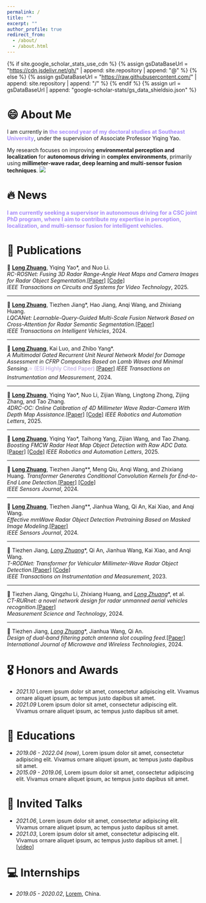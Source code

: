 ```yaml
---
permalink: /
title: ""
excerpt: ""
author_profile: true
redirect_from: 
  - /about/
  - /about.html
---
```


{% if site.google_scholar_stats_use_cdn %}
{% assign gsDataBaseUrl = "https://cdn.jsdelivr.net/gh/" | append: site.repository | append: "@" %}
{% else %}
{% assign gsDataBaseUrl = "https://raw.githubusercontent.com/" | append: site.repository | append: "/" %}
{% endif %}
{% assign url = gsDataBaseUrl | append: "google-scholar-stats/gs_data_shieldsio.json" %}

# 😄 About Me

I am currently in <span style="color:#A78BFA; font-weight:bold;">the second year of my doctoral studies at Southeast University</span>, under the supervision of Associate Professor Yiqing Yao.


My research focuses on improving **environmental perception and localization** for **autonomous driving** in **complex environments**, primarily using **millimeter-wave radar, deep learning and multi-sensor fusion techniques**.  <a href='https://scholar.google.com/citations?user=uzRvavcAAAAJ'>
  <img src="https://img.shields.io/endpoint?url={{ url | url_encode }}&logo=Google%20Scholar&labelColor=f6f6f6&color=9cf&style=flat&label=citations">
</a>


# 🔥 News
<span style="color:#A78BFA; font-weight:bold;">
I am currently seeking a supervisor in autonomous driving for a CSC joint PhD program, where I aim to contribute my expertise in perception, localization, and multi-sensor fusion for intelligent vehicles.
</span>

# 📝 Publications 
🔹 **<u>Long Zhuang</u>**, Yiqing Yao\*, and Nuo Li.  
*RC-ROSNet: Fusing 3D Radar Range-Angle Heat Maps and Camera Images for Radar Object Segmentation.*[[Paper]](https://ieeexplore.ieee.org/document/11112643) [[Code]](https://github.com/Zhuanglong2/RC-ROSNet)  
<i>IEEE Transactions on Circuits and Systems for Video Technology</i>, 2025.  

---

🔹 **<u>Long Zhuang</u>**, Tiezhen Jiang\*, Hao Jiang, Anqi Wang, and Zhixiang Huang.  
*LQCANet: Learnable-Query-Guided Multi-Scale Fusion Network Based on Cross-Attention for Radar Semantic Segmentation.*[[Paper]](https://ieeexplore.ieee.org/document/10356738)  
<i>IEEE Transactions on Intelligent Vehicles</i>, 2024.  

---

🔹 **<u>Long Zhuang</u>**, Kai Luo, and Zhibo Yang\*.  
*A Multimodal Gated Recurrent Unit Neural Network Model for Damage Assessment in CFRP Composites Based on Lamb Waves and Minimal Sensing.*<span style="color:#B19CD9;">⭐ (ESI Highly Cited Paper)</span> [[Paper]](https://ieeexplore.ieee.org/document/10379118)
<i>IEEE Transactions on Instrumentation and Measurement</i>, 2024.  
 
---

🔹 **<u>Long Zhuang</u>**, Yiqing Yao\*, Nuo Li, Zijian Wang, Lingtong Zhong, Zijing Zhang, and Tao Zhang.  
*4DRC-OC: Online Calibration of 4D Millimeter Wave Radar-Camera With Depth Map Assistance.*[[Paper]](https://ieeexplore.ieee.org/document/10950073) [[Code]](https://github.com/Zhuanglong2/4DRC-OC)
<i>IEEE Robotics and Automation Letters</i>, 2025.  

---

🔹 **<u>Long Zhuang</u>**, Yiqing Yao\*, Taihong Yang, Zijian Wang, and Tao Zhang.  
*Boosting FMCW Radar Heat Map Object Detection with Raw ADC Data.*[[Paper]](https://ieeexplore.ieee.org/document/11192687) [[Code]](https://github.com/Zhuanglong2/Mamba-RODNet) 
<i>IEEE Robotics and Automation Letters</i>, 2025.  

---

🔹 **<u>Long Zhuang</u>**, Tiezhen Jiang\**, Meng Qiu, Anqi Wang, and Zhixiang Huang.
*Transformer Generates Conditional Convolution Kernels for End-to-End Lane Detection.*[[Paper]](https://ieeexplore.ieee.org/document/10608068) [[Code]](https://github.com/Zhuanglong2/Condformer)  
<i>IEEE Sensors Journal</i>, 2024.  

---

🔹 **<u>Long Zhuang</u>**, Tiezhen Jiang\**, Jianhua Wang, Qi An, Kai Xiao, and Anqi Wang.  
*Effective mmWave Radar Object Detection Pretraining Based on Masked Image Modeling.*[[Paper]](https://ieeexplore.ieee.org/document/10353950)  
<i>IEEE Sensors Journal</i>, 2024.  

---

🔹 Tiezhen Jiang, **<u>Long Zhuang*</u>**, Qi An, Jianhua Wang, Kai Xiao, and Anqi Wang.  
*T-RODNet: Transformer for Vehicular Millimeter-Wave Radar Object Detection.*[[Paper]](https://ieeexplore.ieee.org/document/9989400) [[Code]](https://github.com/Zhuanglong2/T-RODNet)  
<i>IEEE Transactions on Instrumentation and Measurement</i>, 2023.  

---

🔹 Tiezhen Jiang, Qingzhu Li, Zhixiang Huang, and **<u>Long Zhuang*</u>**, et al.  
*CT-RURnet: a novel network design for radar unmanned aerial vehicles recognition.*[[Paper]](https://iopscience.iop.org/article/10.1088/1361-6501/ada1ef)  
<i>Measurement Science and Technology</i>, 2024.  

---

🔹 Tiezhen Jiang, **<u>Long Zhuang*</u>**, Jianhua Wang, Qi An.  
*Design of dual-band filtering patch antenna slot coupling feed.*[[Paper]](https://www.cambridge.org/core/journals/international-journal-of-microwave-and-wireless-technologies/article/abs/design-of-dualband-filtering-patch-antenna-slot-coupling-feed/9588005D36E787CF1AEB3C0F640AEACD)  
<i>International Journal of Microwave and Wireless Technologies</i>, 2024.  

# 🎖 Honors and Awards
- *2021.10* Lorem ipsum dolor sit amet, consectetur adipiscing elit. Vivamus ornare aliquet ipsum, ac tempus justo dapibus sit amet. 
- *2021.09* Lorem ipsum dolor sit amet, consectetur adipiscing elit. Vivamus ornare aliquet ipsum, ac tempus justo dapibus sit amet. 

# 📖 Educations
- *2019.06 - 2022.04 (now)*, Lorem ipsum dolor sit amet, consectetur adipiscing elit. Vivamus ornare aliquet ipsum, ac tempus justo dapibus sit amet. 
- *2015.09 - 2019.06*, Lorem ipsum dolor sit amet, consectetur adipiscing elit. Vivamus ornare aliquet ipsum, ac tempus justo dapibus sit amet. 

# 💬 Invited Talks
- *2021.06*, Lorem ipsum dolor sit amet, consectetur adipiscing elit. Vivamus ornare aliquet ipsum, ac tempus justo dapibus sit amet. 
- *2021.03*, Lorem ipsum dolor sit amet, consectetur adipiscing elit. Vivamus ornare aliquet ipsum, ac tempus justo dapibus sit amet.  \| [\[video\]](https://github.com/)

# 💻 Internships
- *2019.05 - 2020.02*, [Lorem](https://github.com/), China.
